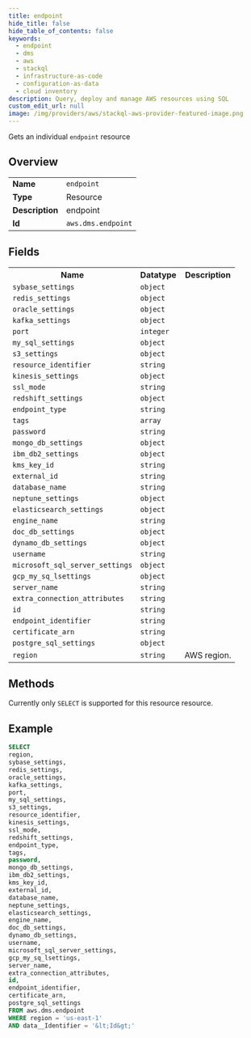 ```yaml
---
title: endpoint
hide_title: false
hide_table_of_contents: false
keywords:
  - endpoint
  - dms
  - aws
  - stackql
  - infrastructure-as-code
  - configuration-as-data
  - cloud inventory
description: Query, deploy and manage AWS resources using SQL
custom_edit_url: null
image: /img/providers/aws/stackql-aws-provider-featured-image.png
---
```

Gets an individual <code>endpoint</code> resource

## Overview
<table><tbody>
<tr><td><b>Name</b></td><td><code>endpoint</code></td></tr>
<tr><td><b>Type</b></td><td>Resource</td></tr>
<tr><td><b>Description</b></td><td>endpoint</td></tr>
<tr><td><b>Id</b></td><td><code>aws.dms.endpoint</code></td></tr>
</tbody></table>

## Fields
<table><tbody>
<tr><th>Name</th><th>Datatype</th><th>Description</th></tr>
<tr><td><code>sybase_settings</code></td><td><code>object</code></td><td></td></tr>
<tr><td><code>redis_settings</code></td><td><code>object</code></td><td></td></tr>
<tr><td><code>oracle_settings</code></td><td><code>object</code></td><td></td></tr>
<tr><td><code>kafka_settings</code></td><td><code>object</code></td><td></td></tr>
<tr><td><code>port</code></td><td><code>integer</code></td><td></td></tr>
<tr><td><code>my_sql_settings</code></td><td><code>object</code></td><td></td></tr>
<tr><td><code>s3_settings</code></td><td><code>object</code></td><td></td></tr>
<tr><td><code>resource_identifier</code></td><td><code>string</code></td><td></td></tr>
<tr><td><code>kinesis_settings</code></td><td><code>object</code></td><td></td></tr>
<tr><td><code>ssl_mode</code></td><td><code>string</code></td><td></td></tr>
<tr><td><code>redshift_settings</code></td><td><code>object</code></td><td></td></tr>
<tr><td><code>endpoint_type</code></td><td><code>string</code></td><td></td></tr>
<tr><td><code>tags</code></td><td><code>array</code></td><td></td></tr>
<tr><td><code>password</code></td><td><code>string</code></td><td></td></tr>
<tr><td><code>mongo_db_settings</code></td><td><code>object</code></td><td></td></tr>
<tr><td><code>ibm_db2_settings</code></td><td><code>object</code></td><td></td></tr>
<tr><td><code>kms_key_id</code></td><td><code>string</code></td><td></td></tr>
<tr><td><code>external_id</code></td><td><code>string</code></td><td></td></tr>
<tr><td><code>database_name</code></td><td><code>string</code></td><td></td></tr>
<tr><td><code>neptune_settings</code></td><td><code>object</code></td><td></td></tr>
<tr><td><code>elasticsearch_settings</code></td><td><code>object</code></td><td></td></tr>
<tr><td><code>engine_name</code></td><td><code>string</code></td><td></td></tr>
<tr><td><code>doc_db_settings</code></td><td><code>object</code></td><td></td></tr>
<tr><td><code>dynamo_db_settings</code></td><td><code>object</code></td><td></td></tr>
<tr><td><code>username</code></td><td><code>string</code></td><td></td></tr>
<tr><td><code>microsoft_sql_server_settings</code></td><td><code>object</code></td><td></td></tr>
<tr><td><code>gcp_my_sq_lsettings</code></td><td><code>object</code></td><td></td></tr>
<tr><td><code>server_name</code></td><td><code>string</code></td><td></td></tr>
<tr><td><code>extra_connection_attributes</code></td><td><code>string</code></td><td></td></tr>
<tr><td><code>id</code></td><td><code>string</code></td><td></td></tr>
<tr><td><code>endpoint_identifier</code></td><td><code>string</code></td><td></td></tr>
<tr><td><code>certificate_arn</code></td><td><code>string</code></td><td></td></tr>
<tr><td><code>postgre_sql_settings</code></td><td><code>object</code></td><td></td></tr>
<tr><td><code>region</code></td><td><code>string</code></td><td>AWS region.</td></tr>

</tbody></table>

## Methods
Currently only <code>SELECT</code> is supported for this resource resource.

## Example
```sql
SELECT
region,
sybase_settings,
redis_settings,
oracle_settings,
kafka_settings,
port,
my_sql_settings,
s3_settings,
resource_identifier,
kinesis_settings,
ssl_mode,
redshift_settings,
endpoint_type,
tags,
password,
mongo_db_settings,
ibm_db2_settings,
kms_key_id,
external_id,
database_name,
neptune_settings,
elasticsearch_settings,
engine_name,
doc_db_settings,
dynamo_db_settings,
username,
microsoft_sql_server_settings,
gcp_my_sq_lsettings,
server_name,
extra_connection_attributes,
id,
endpoint_identifier,
certificate_arn,
postgre_sql_settings
FROM aws.dms.endpoint
WHERE region = 'us-east-1'
AND data__Identifier = '&lt;Id&gt;'
```
